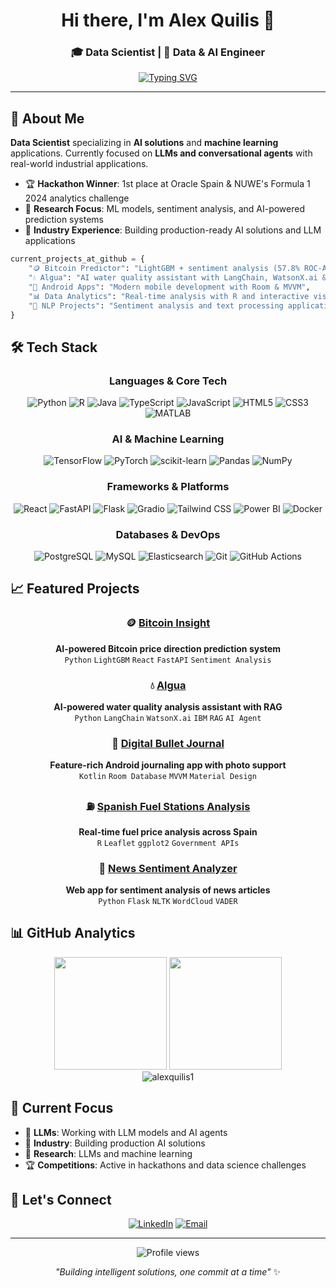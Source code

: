 <div align="center">
  
# Hi there, I'm Alex Quilis 👋

### 🎓 Data Scientist | 🤖 Data & AI Engineer

[![Typing SVG](https://readme-typing-svg.herokuapp.com?font=Fira+Code&pause=1000&color=2196F3&center=true&vCenter=true&width=435&lines=Building+AI+solutions;Data+science+enthusiast;Always+learning+new+tech)](https://git.io/typing-svg)

</div>

---

## 🚀 About Me

**Data Scientist** specializing in **AI solutions** and **machine learning** applications. Currently focused on **LLMs and conversational agents** with real-world industrial applications.

- 🏆 **Hackathon Winner**: 1st place at Oracle Spain & NUWE's Formula 1 2024 analytics challenge
- 🔬 **Research Focus**: ML models, sentiment analysis, and AI-powered prediction systems  
- 💼 **Industry Experience**: Building production-ready AI solutions and LLM applications

```python
current_projects_at_github = {
    "🪙 Bitcoin Predictor": "LightGBM + sentiment analysis (57.8% ROC-AUC)",
    "💧 Algua": "AI water quality assistant with LangChain, WatsonX.ai & RAG",
    "📱 Android Apps": "Modern mobile development with Room & MVVM",
    "📊 Data Analytics": "Real-time analysis with R and interactive visualizations",
    "📰 NLP Projects": "Sentiment analysis and text processing applications"
}
```

## 🛠️ Tech Stack

<div align="center">

### Languages & Core Tech
![Python](https://img.shields.io/badge/Python-3776AB?style=for-the-badge&logo=python&logoColor=white)
![R](https://img.shields.io/badge/R-276DC3?style=for-the-badge&logo=r&logoColor=white)
![Java](https://img.shields.io/badge/Java-ED8B00?style=for-the-badge&logo=java&logoColor=white)
![TypeScript](https://img.shields.io/badge/TypeScript-3178C6?style=for-the-badge&logo=typescript&logoColor=white)
![JavaScript](https://img.shields.io/badge/JavaScript-F7DF1E?style=for-the-badge&logo=javascript&logoColor=black)
![HTML5](https://img.shields.io/badge/HTML5-E34F26?style=for-the-badge&logo=html5&logoColor=white)
![CSS3](https://img.shields.io/badge/CSS3-1572B6?style=for-the-badge&logo=css3&logoColor=white)
![MATLAB](https://img.shields.io/badge/MATLAB-0076A8?style=for-the-badge&logo=mathworks&logoColor=white)

### AI & Machine Learning
![TensorFlow](https://img.shields.io/badge/TensorFlow-FF6F00?style=for-the-badge&logo=tensorflow&logoColor=white)
![PyTorch](https://img.shields.io/badge/PyTorch-EE4C2C?style=for-the-badge&logo=pytorch&logoColor=white)
![scikit-learn](https://img.shields.io/badge/scikit--learn-F7931E?style=for-the-badge&logo=scikit-learn&logoColor=white)
![Pandas](https://img.shields.io/badge/Pandas-150458?style=for-the-badge&logo=pandas&logoColor=white)
![NumPy](https://img.shields.io/badge/NumPy-013243?style=for-the-badge&logo=numpy&logoColor=white)

### Frameworks & Platforms
![React](https://img.shields.io/badge/React-61DAFB?style=for-the-badge&logo=react&logoColor=black)
![FastAPI](https://img.shields.io/badge/FastAPI-009688?style=for-the-badge&logo=fastapi&logoColor=white)
![Flask](https://img.shields.io/badge/Flask-000000?style=for-the-badge&logo=flask&logoColor=white)
![Gradio](https://img.shields.io/badge/Gradio-FF7C00?style=for-the-badge&logo=gradio&logoColor=white)
![Tailwind CSS](https://img.shields.io/badge/Tailwind_CSS-38B2AC?style=for-the-badge&logo=tailwind-css&logoColor=white)
![Power BI](https://img.shields.io/badge/Power_BI-F2C811?style=for-the-badge&logo=powerbi&logoColor=black)
![Docker](https://img.shields.io/badge/Docker-2496ED?style=for-the-badge&logo=docker&logoColor=white)

### Databases & DevOps
![PostgreSQL](https://img.shields.io/badge/PostgreSQL-316192?style=for-the-badge&logo=postgresql&logoColor=white)
![MySQL](https://img.shields.io/badge/MySQL-4479A1?style=for-the-badge&logo=mysql&logoColor=white)
![Elasticsearch](https://img.shields.io/badge/Elasticsearch-005571?style=for-the-badge&logo=elasticsearch&logoColor=white)
![Git](https://img.shields.io/badge/Git-F05032?style=for-the-badge&logo=git&logoColor=white)
![GitHub Actions](https://img.shields.io/badge/GitHub_Actions-2088FF?style=for-the-badge&logo=github-actions&logoColor=white)

</div>

## 📈 Featured Projects

<div align="center">

### 🪙 [Bitcoin Insight](https://github.com/alexquilis1/bitcoininsight)
**AI-powered Bitcoin price direction prediction system**  
`Python` `LightGBM` `React` `FastAPI` `Sentiment Analysis`

### 💧 [Algua](https://github.com/alexquilis1/algua)
**AI-powered water quality analysis assistant with RAG**  
`Python` `LangChain` `WatsonX.ai` `IBM` `RAG` `AI Agent`

### 📱 [Digital Bullet Journal](https://github.com/alexquilis1/bullet-journal-android)
**Feature-rich Android journaling app with photo support**  
`Kotlin` `Room Database` `MVVM` `Material Design`

### ⛽ [Spanish Fuel Stations Analysis](https://github.com/alexquilis1/spanish-fuel-stations-analysis)
**Real-time fuel price analysis across Spain**  
`R` `Leaflet` `ggplot2` `Government APIs`

### 📰 [News Sentiment Analyzer](https://github.com/alexquilis1/news-sentiment-analyzer)
**Web app for sentiment analysis of news articles**  
`Python` `Flask` `NLTK` `WordCloud` `VADER`

</div>

## 📊 GitHub Analytics

<div align="center">
  <img height="180em" src="https://github-readme-stats.vercel.app/api?username=alexquilis1&show_icons=true&theme=tokyonight&include_all_commits=true&count_private=true"/>
  <img height="180em" src="https://github-readme-stats.vercel.app/api/top-langs/?username=alexquilis1&layout=compact&langs_count=8&theme=tokyonight"/>
</div>

<div align="center">
  <img src="https://github-readme-streak-stats.herokuapp.com/?user=alexquilis1&theme=tokyonight" alt="alexquilis1" />
</div>

## 🎯 Current Focus

- 🤖 **LLMs**: Working with LLM models and AI agents
- 💼 **Industry**: Building production AI solutions
- 🔬 **Research**: LLMs and machine learning
- 🏆 **Competitions**: Active in hackathons and data science challenges

## 🤝 Let's Connect

<div align="center">

[![LinkedIn](https://img.shields.io/badge/LinkedIn-0077B5?style=for-the-badge&logo=linkedin&logoColor=white)](https://www.linkedin.com/in/alex-quilis-vila/)
[![Email](https://img.shields.io/badge/Email-D14836?style=for-the-badge&logo=gmail&logoColor=white)](mailto:alexquilis1@gmail.com)

</div>

---

<div align="center">
  <img src="https://komarev.com/ghpvc/?username=alexquilis1&color=blue&style=flat-square&label=Profile+Views" alt="Profile views" />
</div>

<div align="center">
  
*"Building intelligent solutions, one commit at a time"* ✨

</div>
